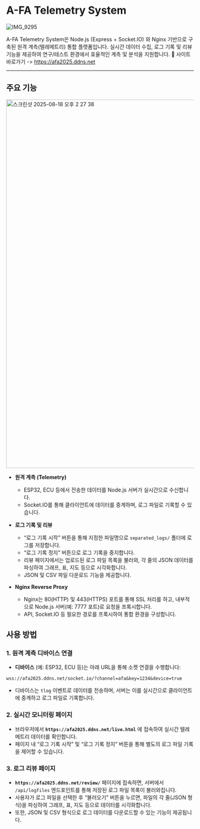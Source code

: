 # A-FA Telemetry System
![IMG_9295](https://github.com/user-attachments/assets/eb8b837c-2d97-472c-8855-c3eee1eed1a7)

A-FA Telemetry System은 Node.js (Express + Socket.IO) 와 Nginx 기반으로 구축된 원격 계측(텔레메트리) 통합 플랫폼입니다.
실시간 데이터 수집, 로그 기록 및 리뷰 기능을 제공하여 연구/테스트 환경에서 효율적인 계측 및 분석을 지원합니다.
🔗 사이트 바로가기 -> https://afa2025.ddns.net

---

## 주요 기능
<img width="1709" height="987" alt="스크린샷 2025-08-18 오후 2 27 38" src="https://github.com/user-attachments/assets/ebe197d2-5aaa-4ad1-8ed8-fc3bf49c5b95" />

- **원격 계측 (Telemetry)**
  - ESP32, ECU 등에서 전송한 데이터를 Node.js 서버가 실시간으로 수신합니다.
  - Socket.IO를 통해 클라이언트에 데이터를 중계하며, 로그 파일로 기록할 수 있습니다.

- **로그 기록 및 리뷰**
  - “로그 기록 시작” 버튼을 통해 지정한 파일명으로 `separated_logs/` 폴더에 로그를 저장합니다.
  - “로그 기록 정지” 버튼으로 로그 기록을 중지합니다.
  - 리뷰 페이지에서는 업로드된 로그 파일 목록을 불러와, 각 줄의 JSON 데이터를 파싱하여 그래프, 표, 지도 등으로 시각화합니다.
  - JSON 및 CSV 파일 다운로드 기능을 제공합니다.
- **Nginx Reverse Proxy**
  - Nginx는 80(HTTP) 및 443(HTTPS) 포트를 통해 SSL 처리를 하고, 내부적으로 Node.js 서버(예: 7777 포트)로 요청을 프록시합니다.
  - API, Socket.IO 등 필요한 경로를 프록시하여 통합 환경을 구성합니다.

## 사용 방법

### 1. 원격 계측 디바이스 연결
- **디바이스** (예: ESP32, ECU 등)는 아래 URL을 통해 소켓 연결을 수행합니다:
```
wss://afa2025.ddns.net/socket.io/?channel=afa&key=1234&device=true
```

- 디바이스는 `tlog` 이벤트로 데이터를 전송하며, 서버는 이를 실시간으로 클라이언트에 중계하고 로그 파일로 기록합니다.

### 2. 실시간 모니터링 페이지
- 브라우저에서 **`https://afa2025.ddns.net/live.html`** 에 접속하여 실시간 텔레메트리 데이터를 확인합니다.
- 페이지 내 “로그 기록 시작” 및 “로그 기록 정지” 버튼을 통해 별도의 로그 파일 기록을 제어할 수 있습니다.

### 3. 로그 리뷰 페이지
- **`https://afa2025.ddns.net/review/`** 페이지에 접속하면, 서버에서 `/api/logfiles` 엔드포인트를 통해 저장된 로그 파일 목록이 불러와집니다.
- 사용자가 로그 파일을 선택한 후 “불러오기” 버튼을 누르면, 파일의 각 줄(JSON 형식)을 파싱하여 그래프, 표, 지도 등으로 데이터를 시각화합니다.
- 또한, JSON 및 CSV 형식으로 로그 데이터를 다운로드할 수 있는 기능이 제공됩니다.



